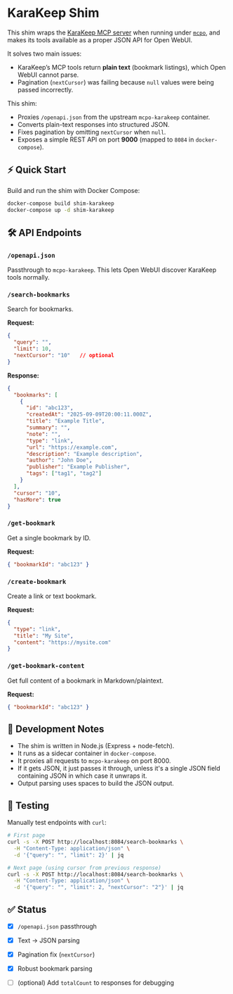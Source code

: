 # KaraKeep Shim

This shim wraps the [KaraKeep MCP server](https://github.com/karakeep-app/karakeep) when running under [`mcpo`](https://github.com/open-webui/mcpo), and makes its tools available as a proper JSON API for Open WebUI.

It solves two main issues:

- KaraKeep’s MCP tools return **plain text** (bookmark listings), which Open WebUI cannot parse.
- Pagination (`nextCursor`) was failing because `null` values were being passed incorrectly.

This shim:
- Proxies `/openapi.json` from the upstream `mcpo-karakeep` container.
- Converts plain-text responses into structured JSON.
- Fixes pagination by omitting `nextCursor` when `null`.
- Exposes a simple REST API on port **9000** (mapped to `8084` in `docker-compose`).

## ⚡ Quick Start

Build and run the shim with Docker Compose:

```bash
docker-compose build shim-karakeep
docker-compose up -d shim-karakeep
```

## 🛠️ API Endpoints

### `/openapi.json`
Passthrough to `mcpo-karakeep`.
This lets Open WebUI discover KaraKeep tools normally.

### `/search-bookmarks`
Search for bookmarks.

**Request:**
```json
{
  "query": "",
  "limit": 10,
  "nextCursor": "10"   // optional
}
```

**Response:**
```json
{
  "bookmarks": [
    {
      "id": "abc123",
      "createdAt": "2025-09-09T20:00:11.000Z",
      "title": "Example Title",
      "summary": "",
      "note": "",
      "type": "link",
      "url": "https://example.com",
      "description": "Example description",
      "author": "John Doe",
      "publisher": "Example Publisher",
      "tags": ["tag1", "tag2"]
    }
  ],
  "cursor": "10",
  "hasMore": true
}
```

### `/get-bookmark`
Get a single bookmark by ID.

**Request:**
```json
{ "bookmarkId": "abc123" }
```

### `/create-bookmark`
Create a link or text bookmark.

**Request:**
```json
{
  "type": "link",
  "title": "My Site",
  "content": "https://mysite.com"
}
```

### `/get-bookmark-content`
Get full content of a bookmark in Markdown/plaintext.

**Request:**
```json
{ "bookmarkId": "abc123" }
```

## 🔧 Development Notes

- The shim is written in Node.js (Express + node-fetch).
- It runs as a sidecar container in `docker-compose`.
- It proxies all requests to `mcpo-karakeep` on port 8000.
- If it gets JSON, it just passes it through, unless it's a single JSON field containing JSON in which case it unwraps it.
- Output parsing uses spaces to build the JSON output.

## 🧪 Testing

Manually test endpoints with `curl`:

```bash
# First page
curl -s -X POST http://localhost:8084/search-bookmarks \
  -H "Content-Type: application/json" \
  -d '{"query": "", "limit": 2}' | jq

# Next page (using cursor from previous response)
curl -s -X POST http://localhost:8084/search-bookmarks \
  -H "Content-Type: application/json" \
  -d '{"query": "", "limit": 2, "nextCursor": "2"}' | jq
```

## ✅ Status

- [x] `/openapi.json` passthrough
- [x] Text → JSON parsing
- [x] Pagination fix (`nextCursor`)
- [x] Robust bookmark parsing
- [ ] (optional) Add `totalCount` to responses for debugging

